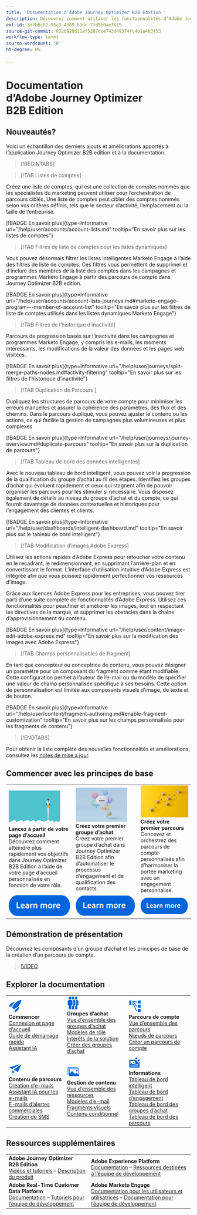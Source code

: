 ```yaml
---
title: 'Documentation d’Adobe Journey Optimizer B2B Edition '
description: Découvrez comment utiliser les fonctionnalités d’Adobe Journey Optimizer B2B Edition pour orchestrer des parcours de compte et de groupe d’achat à l’aide de l’IA générative intégrée et d’une automatisation de pointe.
exl-id: 3d7b6c82-95c3-4d89-b3dc-7fd5b0aef615
source-git-commit: 8328829d11af5287dce743d49374fc4b1a4b3f53
workflow-type: tm+mt
source-wordcount: '0'
ht-degree: 0%

---
```


# Documentation d’Adobe Journey Optimizer B2B Edition 

## Nouveautés?

Voici un échantillon des derniers ajouts et améliorations apportés à l’application Journey Optimizer B2B edition et à la documentation.

>[!BEGINTABS]

>[!TAB Listes de comptes]

Créez une liste de comptes, qui est une collection de comptes nommés que les spécialistes du marketing peuvent utiliser pour l’orchestration de parcours ciblés. Une liste de comptes peut cibler des comptes nommés selon vos critères définis, tels que le secteur d’activité, l’emplacement ou la taille de l’entreprise.

[!BADGE En savoir plus]{type=Informative url="/help/user/accounts/account-lists.md" tooltip="En savoir plus sur les listes de comptes"}

>[!TAB Filtres de liste de comptes pour les listes dynamiques]

Vous pouvez désormais filtrer les listes intelligentes Marketo Engage à l’aide des filtres de liste de comptes. Ces filtres vous permettent de supprimer et d’inclure des membres de la liste des comptes dans les campagnes et programmes Marketo Engage à partir des parcours de compte dans Journey Optimizer B2B edition.

[!BADGE En savoir plus]{type=Informative url="/help/user/accounts/account-lists-journeys.md#marketo-engage-program---member-of-account-list" tooltip="En savoir plus sur les filtres de liste de comptes utilisés dans les listes dynamiques Marketo Engage"}

>[!TAB Filtres de l’historique d’inactivité]

Parcours de progression basés sur l’inactivité dans les campagnes et programmes Marketo Engage, y compris les e-mails, les moments intéressants, les modifications de la valeur des données et les pages web visitées.

[!BADGE En savoir plus]{type=Informative url="/help/user/journeys/split-merge-paths-nodes.md#activity-filtering" tooltip="En savoir plus sur les filtres de l’historique d’inactivité"}

>[!TAB Duplication de Parcours ]

Dupliquez les structures de parcours de votre compte pour minimiser les erreurs manuelles et assurer la cohérence des paramètres, des flux et des chemins. Dans le parcours dupliqué, vous pouvez ajuster le contenu ou les actions, ce qui facilite la gestion de campagnes plus volumineuses et plus complexes&#x200B;

[!BADGE En savoir plus]{type=Informative url="/help/user/journeys/journey-overview.md#duplicate-parcours" tooltip="En savoir plus sur la duplication de parcours"}

>[!TAB Tableau de bord des données intelligentes]

Avec le nouveau tableau de bord intelligent, vous pouvez voir la progression de la qualification du groupe d’achat au fil des étapes. Identifiez les groupes d’achat qui évoluent rapidement et ceux qui stagnent afin de pouvoir organiser les parcours pour les stimuler si nécessaire. Vous disposez également de détails au niveau du groupe d’achat et du compte, ce qui fournit davantage de données contextuelles et historiques pour l’engagement des clientes et clients.

[!BADGE En savoir plus]{type=Informative url="/help/user/dashboards/intelligent-dashboard.md" tooltip="En savoir plus sur le tableau de bord intelligent"}

>[!TAB Modification d’images Adobe Express]

Utilisez les actions rapides d’Adobe Express pour retoucher votre contenu en le recadrant, le redimensionnant, en supprimant l’arrière-plan et en convertissant le format. L’interface d’utilisation intuitive d’Adobe Express est intégrée afin que vous puissiez rapidement perfectionner vos ressources d’image.

Grâce aux licences Adobe Express pour les entreprises, vous pouvez tirer parti d’une suite complète de fonctionnalités d’Adobe Express. Utilisez ces fonctionnalités pour peaufiner et améliorer les images, tout en respectant les directives de la marque, et supprimer les obstacles dans la chaîne d’approvisionnement du contenu.

[!BADGE En savoir plus]{type=Informative url="/help/user/content/image-edit-adobe-express.md" tooltip="En savoir plus sur la modification des images avec Adobe Express"}

>[!TAB Champs personnalisables de fragment]

En tant que concepteur ou conceptrice de contenu, vous pouvez désigner un paramètre pour un composant du fragment comme étant modifiable. Cette configuration permet à l’auteur de l’e-mail ou du modèle de spécifier une valeur de champ personnalisée spécifique à ses besoins. Cette option de personnalisation est limitée aux composants visuels d’image, de texte et de bouton.

[!BADGE En savoir plus]{type=Informative url="/help/user/content/fragment-authoring.md#enable-fragment-customization" tooltip="En savoir plus sur les champs personnalisés pour les fragments de contenu"}

>[!ENDTABS]

Pour obtenir la liste complète des nouvelles fonctionnalités et améliorations, consultez les [notes de mise à jour](../user/release-notes/release-notes.md). <!-- Stay up-to-date with the latest changes in our documentation by visiting the [documentation updates page](using/rn/documentation-updates.md).-->

## Commencer avec les principes de base

<table style="table-layout:fixed">
  <tr style="border: 0;">
    <td>
    <a href="home-page.md"><img width="140px" src="./assets/launch.png" alt="Lancement de l’utilisation des produits"></a>
    <div><strong>Lancez à partir de votre page d’accueil</strong><br/>Découvrez comment atteindre plus rapidement vos objectifs dans Journey Optimizer B2B Edition à l’aide de votre page d’accueil personnalisée en fonction de votre rôle.</div>
    </td>
      <td>
    <a href="buying-groups/buying-groups-overview.md"><img width="140px" src="./assets/communication.png" alt="Groupes d’achat"></a>
    <div><strong>Créez votre premier groupe d’achat</strong><br/>Créez votre premier groupe d’achat dans Journey Optimizer B2B Edition afin d’automatiser le processus d’engagement et de qualification des contacts.</div>
    </td>
    <td>
    <a href="journeys/journey-overview.md"><img width="140px" src="./assets/flow.png" alt="Parcours de compte"></a>
    <div><strong>Créez votre premier parcours</strong><br/>Concevez et orchestrez des parcours de compte personnalisés afin d’harmoniser la portée marketing avec un engagement personnalisé. 
    </div>
    </td>
  </tr>
  <tr style="border: 0;">
    <td align="center"><a href="home-page.md"><img src="../assets/learn-more.svg" alt="En savoir plus"></a></td>
    <td align="center"><a href="buying-groups/buying-groups-overview.md"><img src="../assets/learn-more.svg" alt="En savoir plus"></a></td>
    <td align="center"><a href="journeys/journey-overview.md"><img src="../assets/learn-more.svg" alt="En savoir plus"></a></td>
    </tr>
</table>

## Démonstration de présentation

Découvrez les composants d’un groupe d’achat et les principes de base de la création d’un parcours de compte.

>[!VIDEO](https://video.tv.adobe.com/v/3432054?quality=12)

## Explorer la documentation

<table style="table-layout:auto">
  <tr style="border: 0;">
    <td>
      <img src="../assets/do-not-localize/icon-quick-start.svg" width="35px" alt="Commencer"><br/>
      <strong>Commencer</strong><br/><a href="home-page.md">Connexion et page d’accueil</a><br/><a href="./start/get-started.md">Guide de démarrage rapide</a> <br/><a href="./ai-assistant/ai-assistant-overview.md">Assistant IA</a>
    </td>
    <!--
    <td>
      <img src="../assets/do-not-localize/icon-configure.svg" width="35px"><br/>
      <strong>Configuration<br/>administration</strong><br/><a href="using/configuration/channel-surfaces.md">Channel surfaces</a> - <a href="using/configuration/about-data-sources-events-actions.md">Configure journeys</a>  - <a href="using/administration/permissions-overview.md">Access control</a> - <a href="using/administration/sandboxes.md">Sandboxes management</a>
    </td> -->
    <td>
      <img src="../assets/do-not-localize/icon_audience.svg" width="35px" alt="Groupes d’achat"><br/>
      <strong>Groupes d’achat</strong><br/><a href="./buying-groups/buying-groups-overview.md">Vue d’ensemble des groupes d’achat</a><br/><a href="./buying-groups/buying-groups-role-templates.md">Modèles de rôle</a><br/><a href="./buying-groups/solution-interests.md">Intérêts de la solution</a><br/><a href="./buying-groups/buying-groups-create.md">Créer des groupes d’achat</a>
    </td>
    <td>
      <img src="../assets/do-not-localize/icon-paths.svg" width="35px" alt="Parcours de compte"><br/>
      <strong>Parcours de compte</strong><br/><a href="./journeys/journey-overview.md">Vue d’ensemble des parcours</a><br/><a href="./journeys/journey-nodes.md">Nœuds de parcours </a><br/><a href="./journeys/journey-overview.md#create-an-account-journey">Créer un parcours de compte</a>
    </td>
  </tr>
  <tr style="border: 0;">
    <td>
      <img src="../assets/do-not-localize/icon-campaign.svg" width="35px" alt="Contenu de parcours"><br/>
      <strong>Contenu de parcours</strong><br/><a href="./content/email-authoring.md">Création d’e-mails</a><br/><a href="./content/ai-assistant-emails.md">Assistant IA pour les e-mails</a><br/><a href="./content/sales-alert-email.md">E-mails d’alertes commerciales</a><br/><a href="./content/sms-authoring.md">Création de SMS</a>
    </td>
        <td>
      <img src="../assets/do-not-localize/icon_assets.svg" width="35px" alt="Gestion de contenu"><br/>
      <strong>Gestion de contenu</strong><br/><a href="./content/assets-overview.md">Vue d’ensemble des ressources</a><br/><a href="./content/email-templates.md">Modèles d’e-mail</a><br/><a href="./content/fragments.md">Fragments visuels</a><br/><a href="./content/conditional-content.md">Contenu conditionnel</a>
    </td>
    <td>
      <img src="../assets/do-not-localize/icon-offer.svg" width="35px" alt="Informations et tableaux de bord"><br/>
      <strong>Informations</strong><br/><a href="./dashboards/intelligent-dashboard.md">Tableau de bord intelligent</a><br/><a href="./dashboards/engagement-dashboard.md">Tableau de bord d’engagement</a><br/><a href="./dashboards/buying-groups-dashboard.md">Tableau de bord des groupes d’achat</a><br/><a href="./dashboards/journeys-dashboard.md">Tableau de bord des parcours</a>
    </td>

</tr>
</table>

## Ressources supplémentaires

<table style="table-layout:fixed"><tr style="border: 0;">
<tr><td><strong>Adobe Journey Optimizer B2B Edition</strong><br/>
<a href="https://experienceleague.adobe.com/fr/docs/journey-optimizer-b2b-learn/tutorials/overview" target="_blank">Vidéos et tutoriels</a> – <a href="https://helpx.adobe.com/fr/legal/product-descriptions/adobe-journey-optimizer-b2b.html" target="_blank">Description du produit</a> <!-- - <a href="https://www.adobe.com/content/dam/cc/en/security/pdfs/AJO_SecurityOverview.pdf" target="_blank">Security overview (PDF)</a> - <a href="https://developer.adobe.com/journey-optimizer-apis/" target="_blank">APIs reference</a> - <a href="https://experienceleague.adobe.com/tools/ajo-schemas/schema-dictionary.html?lang=fr" target="_blank">Journey Optimizer Schema Dictionary</a> -->
</td>
<td><strong>Adobe Experience Platform</strong><br/>
<a href="https://experienceleague.adobe.com/fr/docs/experience-platform/landing/home" target="_blank">Documentation</a> – <a href="https://business.adobe.com/fr/products/experience-platform/documentation-and-developer-resources.html" target="_blank">Ressources destinées à l’équipe de développement</a>
</td></tr>
<tr><td><strong>Adobe Real-Time Customer Data Platform</strong><br/>
<a href="https://experienceleague.adobe.com/fr/docs/experience-platform/rtcdp/home" target="_blank">Documentation</a> – <a href="https://experienceleague.adobe.com/fr/docs/platform-learn/getting-started-for-data-architects-and-data-engineers/overview" target="_blank">Tutoriels pour l’équipe de développement</a>
</td><td><strong>Adobe Marketo Engage</strong><br/>
<a href="https://experienceleague.adobe.com/fr/docs/marketo/using/home" target="_blank">Documentation pour les utilisateurs et utilisatrices</a> – <a href="https://experienceleague.adobe.com/fr/docs/marketo-developer/marketo/home" target="_blank">Documentation pour l’équipe de développement</a>
</td>
</tr></table>


